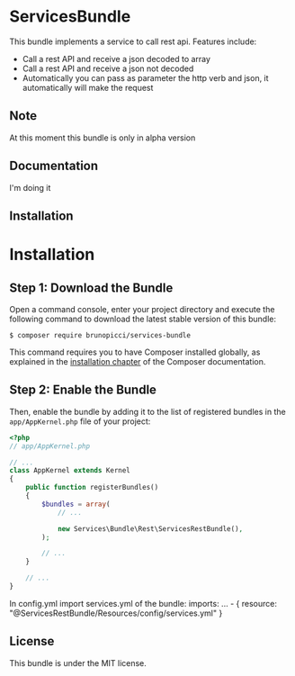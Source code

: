 ServicesBundle
=============

This bundle implements a service to call rest api. Features include:
 - Call a rest API and receive a json decoded to array
 - Call a rest API and receive a json not decoded
 - Automatically you can pass as parameter the http verb and json, it automatically will make the request

Note
----

At this moment this bundle is only in alpha version

Documentation
-------------

I'm doing it

Installation
------------

Installation
============

Step 1: Download the Bundle
---------------------------

Open a command console, enter your project directory and execute the
following command to download the latest stable version of this bundle:

```console
$ composer require brunopicci/services-bundle
```

This command requires you to have Composer installed globally, as explained
in the [installation chapter](https://getcomposer.org/doc/00-intro.md)
of the Composer documentation.

Step 2: Enable the Bundle
-------------------------

Then, enable the bundle by adding it to the list of registered bundles
in the `app/AppKernel.php` file of your project:

```php
<?php
// app/AppKernel.php

// ...
class AppKernel extends Kernel
{
    public function registerBundles()
    {
        $bundles = array(
            // ...

            new Services\Bundle\Rest\ServicesRestBundle(),
        );

        // ...
    }

    // ...
}
```

In config.yml import services.yml of the bundle:
imports:
    ...
    - { resource: "@ServicesRestBundle/Resources/config/services.yml" }


License
-------

This bundle is under the MIT license.
